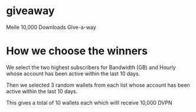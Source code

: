 # giveaway

Meile 10,000 Downloads GIve-a-way



# How we choose the winners

We select the two highest subscribers for Bandwidth (GB) and Hourly whose account has been active within the last 10 days. 

Then we selected 3 random wallets from each list whose account has been active within the last 10 days. 

This gives a total of 10 wallets each which willl receive 10,000 DVPN
